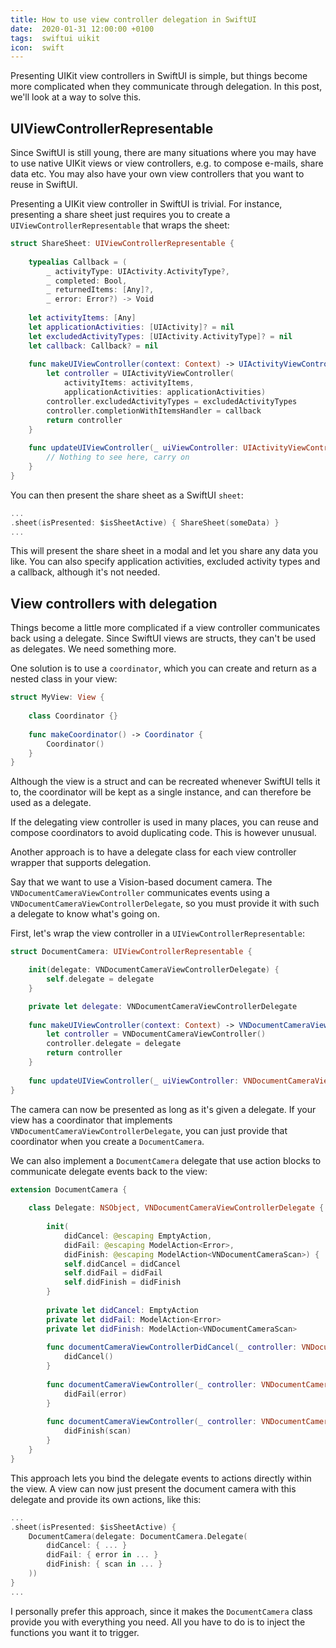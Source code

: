```yaml
---
title: How to use view controller delegation in SwiftUI
date:  2020-01-31 12:00:00 +0100
tags:  swiftui uikit
icon:  swift
---
```


Presenting UIKit view controllers in SwiftUI is simple, but things become more complicated when they communicate through delegation. In this post, we'll look at a way to solve this.


## UIViewControllerRepresentable

Since SwiftUI is still young, there are many situations where you may have to use native UIKit views or view controllers, e.g. to compose e-mails, share data etc. You may also have your own view controllers that you want to reuse in SwiftUI.

Presenting a UIKit view controller in SwiftUI is trivial. For instance, presenting a share sheet just requires you to create a `UIViewControllerRepresentable` that wraps the sheet:

```swift
struct ShareSheet: UIViewControllerRepresentable {
    
    typealias Callback = (
        _ activityType: UIActivity.ActivityType?, 
        _ completed: Bool, 
        _ returnedItems: [Any]?, 
        _ error: Error?) -> Void
      
    let activityItems: [Any]
    let applicationActivities: [UIActivity]? = nil
    let excludedActivityTypes: [UIActivity.ActivityType]? = nil
    let callback: Callback? = nil
      
    func makeUIViewController(context: Context) -> UIActivityViewController {
        let controller = UIActivityViewController(
            activityItems: activityItems,
            applicationActivities: applicationActivities)
        controller.excludedActivityTypes = excludedActivityTypes
        controller.completionWithItemsHandler = callback
        return controller
    }
      
    func updateUIViewController(_ uiViewController: UIActivityViewController, context: Context) {
        // Nothing to see here, carry on
    }
}
```

You can then present the share sheet as a SwiftUI `sheet`:

```swift
...
.sheet(isPresented: $isSheetActive) { ShareSheet(someData) }
...
```

This will present the share sheet in a modal and let you share any data you like. You can also specify application activities, excluded activity types and a callback, although it's not needed.


## View controllers with delegation

Things become a little more complicated if a view controller communicates back using a delegate. Since SwiftUI views are structs, they can't be used as delegates. We need something more.

One solution is to use a `coordinator`, which you can create and return as a nested class in your view:

```swift
struct MyView: View {
    
    class Coordinator {}
    
    func makeCoordinator() -> Coordinator {
        Coordinator()
    }
}
```

Although the view is a struct and can be recreated whenever SwiftUI tells it to, the coordinator will be kept as a single instance, and can therefore be used as a delegate. 

If the delegating view controller is used in many places, you can reuse and compose coordinators to avoid duplicating code. This is however unusual.

Another approach is to have a delegate class for each view controller wrapper that supports delegation. 

Say that we want to use a Vision-based document camera. The `VNDocumentCameraViewController` communicates events using a `VNDocumentCameraViewControllerDelegate`, so you must provide it with such a delegate to know what's going on.

First, let's wrap the view controller in a `UIViewControllerRepresentable`:

```swift
struct DocumentCamera: UIViewControllerRepresentable {

    init(delegate: VNDocumentCameraViewControllerDelegate) {
        self.delegate = delegate
    }

    private let delegate: VNDocumentCameraViewControllerDelegate
    
    func makeUIViewController(context: Context) -> VNDocumentCameraViewController {
        let controller = VNDocumentCameraViewController()
        controller.delegate = delegate
        return controller
    }
    
    func updateUIViewController(_ uiViewController: VNDocumentCameraViewController, context: Context) {}
}
```

The camera can now be presented as long as it's given a delegate. If your view has a coordinator that implements `VNDocumentCameraViewControllerDelegate`, you can just provide that coordinator when you create a `DocumentCamera`.

We can also implement a `DocumentCamera` delegate that use action blocks to communicate delegate events back to the view:

```swift
extension DocumentCamera {
    
    class Delegate: NSObject, VNDocumentCameraViewControllerDelegate {
        
        init(
            didCancel: @escaping EmptyAction,
            didFail: @escaping ModelAction<Error>,
            didFinish: @escaping ModelAction<VNDocumentCameraScan>) {
            self.didCancel = didCancel
            self.didFail = didFail
            self.didFinish = didFinish
        }
        
        private let didCancel: EmptyAction
        private let didFail: ModelAction<Error>
        private let didFinish: ModelAction<VNDocumentCameraScan>
        
        func documentCameraViewControllerDidCancel(_ controller: VNDocumentCameraViewController) {
            didCancel()
        }
        
        func documentCameraViewController(_ controller: VNDocumentCameraViewController, didFailWithError error: Error) {
            didFail(error)
        }
        
        func documentCameraViewController(_ controller: VNDocumentCameraViewController, didFinishWith scan: VNDocumentCameraScan) {
            didFinish(scan)
        }
    }
}
```

This approach lets you bind the delegate events to actions directly within the view. A view can now just present the document camera with this delegate and provide its own actions, like this:

```swift
...
.sheet(isPresented: $isSheetActive) {
    DocumentCamera(delegate: DocumentCamera.Delegate(
        didCancel: { ... }
        didFail: { error in ... }
        didFinish: { scan in ... }
    ))
}
...
```

I personally prefer this approach, since it makes the `DocumentCamera` class provide you with everything you need. All you have to do is to inject the functions you want it to trigger.